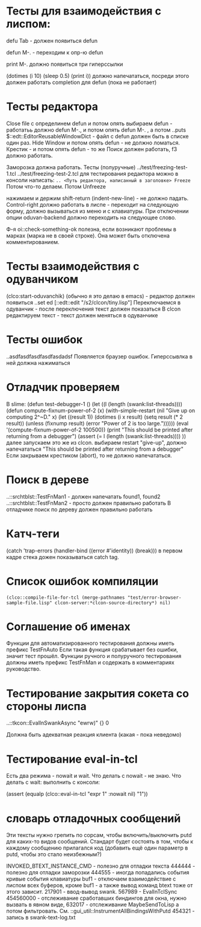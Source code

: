Тесты для взаимодействия с лиспом:
==================================

defu Tab - должен появиться defun

defun M-. - переходим к опр-ю defun

print M-. должно появиться три гиперссылки

(dotimes (i 10) (sleep 0.5) (print i)) должно напечататься, посреди этого должен работать completion для defun (пока не работает)


Тесты редактора
===============
Close file с определинем defun и потом опять выбираем defun - работатьь должно
defun M-., и потом опять defun M-. , а потом ..puts $::edt::EditorReusableWindowDict - файл с defun должен быть в списке один раз.
Hide Window и потом опять defun - не должно ломаться.
Крестик - и потом опять defun - то же
Поиск должен работать, f3 должно работать.

Заморозка должна работать. Тесты (полуручные)
 ../test/freezing-test-1.tcl
 ../test/freezing-test-2.tcl
 для тестирования редактора можно в консоли написать:
 ``.. <Путь редактора, написанный в заголовке> Freeze``
 Потом что-то делаем.
 Потом Unfreeze

нажимаем и держим shift-return (indent-new-line) - не должно падать. 
Сontrol-right должно работать в лиспе - переходит на следующую форму, должно вызываться
из меню и с клавиатуры.
При отключении опции oduvan-backend должно переходить на следующее слово. 

Ф-я oi::check-something-ok полезна, если возникают проблемы в марках (марка не в своей строке). Она может быть отключена комментированием. 

Тесты взаимодействия с одуванчиком
==============
(clco:start-oduvanchik) (обычно я это делаю в emacs) - редактор должен появиться 
..set ed [::edt::edit "/s2/clcon/tiny.lisp"]
Переключаемся в одуванчик - после переключения текст должен показаться
В clcon редактируем текст - текст должен меняться в одуванчике 

Тесты ошибок
============
..asdfasdfasdfasdfasdadsf
Появляется браузер ошибок. Гиперссывлка в ней должна нажиматься


Отладчик проверяем
==================
В slime:
(defun test-debugger-1 ()
  (let ((l (length (swank:list-threads))))
   (defun compute-fixnum-power-of-2 (x)
    (with-simple-restart (nil "Give up on computing 2^~D." x)
      (let ((result 1))
        (dotimes (i x result)
          (setq result (* 2 result))
          (unless (fixnump result)
            (error "Power of 2 is too large."))))))
   (eval '(compute-fixnum-power-of-2 100500))
   (print "This should be printed after returning from a debugger")
   (assert (= l (length (swank:list-threads))))
  ))
далее запускаем это же из clcon. выбираем restart "give-up", должно напечататься
"This should be printed after returning from a debugger"
Если закрываем крестиком (abort), то не должно напечататься.

Поиск в дереве
==============
..::srchtblst::TestFnMan1 - должен напечатать found1, found2
..::srchtblst::TestFnMan2 - просто должен правильно работать
В отладчике поиск по дереву должен правильно работать

Катч-теги
=========
(catch 'trap-errors (handler-bind ((error #'identity)) (break)))
в первом кадре стека дожен показываться catch tag.

Список ошибок компиляции
========================

    (clco::compile-file-for-tcl (merge-pathnames "test/error-browser-sample-file.lisp" clcon-server:*clcon-source-directory*) nil)

Соглашение об именах
====================
Функции для автоматизированного тестирования должны иметь префикс TestFnAuto
Если такая функция срабатывает без ошибки, значит тест прошёл. 
Функции ручного и полуручного тестирования должны иметь префикс TestFnMan и
содержать в комментариях руководство.


Тестирование закрытия сокета со стороны лиспа
===============

..::tkcon::EvalInSwankAsync "ewrw)" {} 0

Должна быть адекватная реакция клиента (какая - пока неведомо)


Тестирование eval-in-tcl
===============
Есть два режима - nowait и wait.
Что делать с nowait - не знаю.
Что делать с wait: выполнить с консоли:

(assert (equalp (clco::eval-in-tcl "expr 1" :nowait nil) "1"))



словарь отладочных сообщений
=================

Эти тексты нужно грепить по сорсам, чтобы включить/выключить putd для каких-то видов
сообщений. Стандарт будет состоять в том, чтобы к каждому сообщению прилагался код (добавить ещё один параметр в putd, чтобы это стало неизбежным?)

INVOKED_BTEXT_INSTANCE_CMD - полезно для отладки текста
444444 - полезно для отладки заморозки
444555 - иногда попадались события кривые события клавиатуры
buf1 - отключаем взаимодействие с лиспом всех буферов, кроме buf1
     - а также вывод команд btext тоже от этого зависит. 
217901 - ввод-вывод swank. 
567989 - EvalInTclSync 
454560000 - отслеживание сработавших биндингов для окна, нужно вызвать в явном виде,
632017 - отслеживание MaybeSendToLisp
 а потом фильтровать. См. ::gui_util::InstrumentAllBindingsWithPutd
454321 - запись в swank-text-log.txt 
